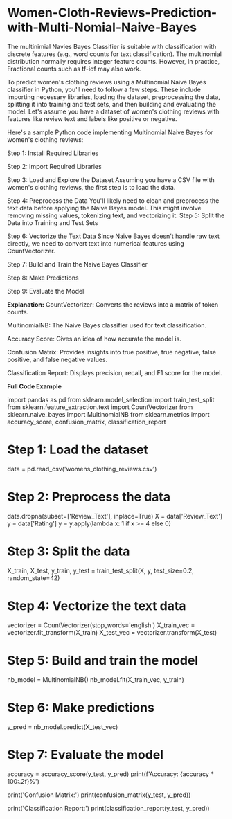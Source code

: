 # Women-Cloth-Reviews-Prediction-with-Multi-Nomial-Naive-Bayes
The multinimial Navies Bayes Classifier is suitable with classification with discrete features (e.g., word counts for text classification). The multinomial distribution normally requires integer feature counts. However, In practice, Fractional counts such as tf-idf may also work.

To predict women's clothing reviews using a Multinomial Naive Bayes classifier in Python, you'll need to follow a few steps. These include importing necessary libraries, loading the dataset, preprocessing the data, splitting it into training and test sets, and then building and evaluating the model. Let's assume you have a dataset of women's clothing reviews with features like review text and labels like positive or negative.

Here's a sample Python code implementing Multinomial Naive Bayes for women's clothing reviews:

Step 1: Install Required Libraries

Step 2: Import Required Libraries

Step 3: Load and Explore the Dataset
      Assuming you have a CSV file with women's clothing reviews, the first step is to load the data.
      
Step 4: Preprocess the Data
      You'll likely need to clean and preprocess the text data before applying the Naive Bayes model. This might involve removing missing values, tokenizing text, and vectorizing it.
Step 5: Split the Data into Training and Test Sets

Step 6: Vectorize the Text Data
     Since Naive Bayes doesn't handle raw text directly, we need to convert text into numerical features using CountVectorizer.
     
Step 7: Build and Train the Naive Bayes Classifier

Step 8: Make Predictions

Step 9: Evaluate the Model

**Explanation:**
CountVectorizer: Converts the reviews into a matrix of token counts.

MultinomialNB: The Naive Bayes classifier used for text classification.

Accuracy Score: Gives an idea of how accurate the model is.

Confusion Matrix: Provides insights into true positive, true negative, false positive, and false negative values.

Classification Report: Displays precision, recall, and F1 score for the model.

**Full Code Example**

import pandas as pd
from sklearn.model_selection import train_test_split
from sklearn.feature_extraction.text import CountVectorizer
from sklearn.naive_bayes import MultinomialNB
from sklearn.metrics import accuracy_score, confusion_matrix, classification_report

# Step 1: Load the dataset
data = pd.read_csv('womens_clothing_reviews.csv')

# Step 2: Preprocess the data
data.dropna(subset=['Review_Text'], inplace=True)
X = data['Review_Text']
y = data['Rating']
y = y.apply(lambda x: 1 if x >= 4 else 0)

# Step 3: Split the data
X_train, X_test, y_train, y_test = train_test_split(X, y, test_size=0.2, random_state=42)

# Step 4: Vectorize the text data
vectorizer = CountVectorizer(stop_words='english')
X_train_vec = vectorizer.fit_transform(X_train)
X_test_vec = vectorizer.transform(X_test)

# Step 5: Build and train the model
nb_model = MultinomialNB()
nb_model.fit(X_train_vec, y_train)

# Step 6: Make predictions
y_pred = nb_model.predict(X_test_vec)

# Step 7: Evaluate the model
accuracy = accuracy_score(y_test, y_pred)
print(f'Accuracy: {accuracy * 100:.2f}%')

print('Confusion Matrix:')
print(confusion_matrix(y_test, y_pred))

print('Classification Report:')
print(classification_report(y_test, y_pred))

